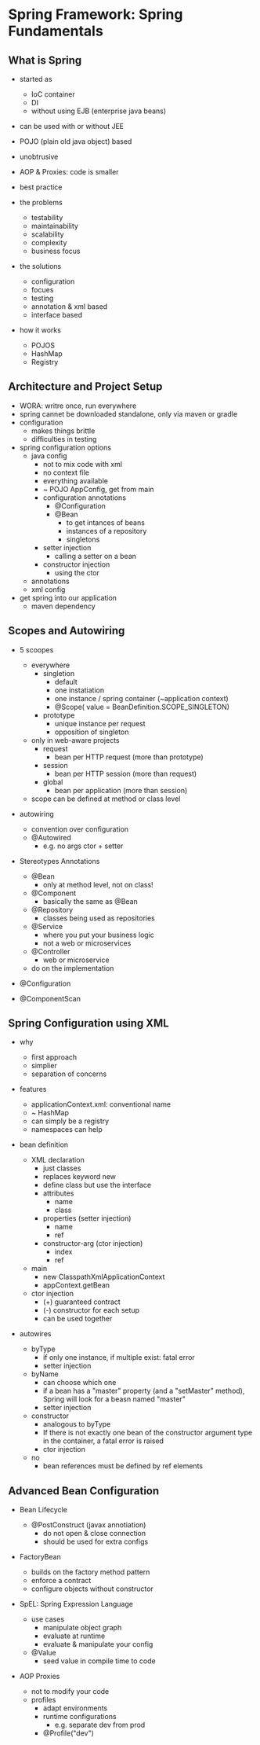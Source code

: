 # Spring Framework: Spring Fundamentals

## What is Spring

- started as
  - IoC container
  - DI
  - without using EJB (enterprise java beans)

- can be used with or without JEE
- POJO (plain old java object) based
- unobtrusive
- AOP & Proxies: code is smaller
- best practice

- the problems
  - testability
  - maintainability
  - scalability
  - complexity
  - business focus
- the solutions
  - configuration
  - focues
  - testing
  - annotation & xml based
  - interface based
- how it works
  - POJOS
  - HashMap
  - Registry

## Architecture and Project Setup

- WORA: writre once, run everywhere
- spring cannet be downloaded standalone, only via maven or gradle
- configuration
  - makes things brittle
  - difficulties in testing
- spring configuration options
  - java config
    - not to mix code with xml
    - no context file
    - everything available
    - ~ POJO AppConfig, get from main
    - configuration annotations
      - @Configuration
      - @Bean
        - to get intances of beans
        - instances of a repository
        - singletons
    - setter injection
      - calling a setter on a bean
    - constructor injection
      - using the ctor
  - annotations
  - xml config
- get spring into our application
  - maven dependency

## Scopes and Autowiring

- 5 scoopes
  - everywhere
    - singletion
      - default
      - one instatiation
      - one instance / spring container (~application context)
      - @Scope( value = BeanDefinition.SCOPE_SINGLETON)
    - prototype
      - unique instance per request
      - opposition of singleton
  - only in web-aware projects
    - request
      - bean per HTTP request (more than prototype)
    - session
      - bean per HTTP session (more than request)
    - global
      - bean per application (more than session)
  - scope can be defined at method or class level

- autowiring
  - convention over configuration
  - @Autowired
    - e.g. no args ctor + setter

- Stereotypes Annotations
  - @Bean
    - only at method level, not on class!
  - @Component
    - basically the same as @Bean
  - @Repository
    - classes being used as repositories
  - @Service
    - where you put your business logic
    - not a web or microservices
  - @Controller
    - web or microservice
  - do on the implementation
- @Configuration
- @ComponentScan

## Spring Configuration using XML

- why
  - first approach
  - simplier
  - separation of concerns
- features
  - applicationContext.xml: conventional name
  - ~ HashMap
  - can simply be a registry
  - namespaces can help

- bean definition
  - XML declaration
    - just classes
    - replaces keyword new
    - define class but use the interface
    - attributes
      - name
      - class
    - properties (setter injection)
      - name
      - ref
    - constructor-arg (ctor injection)
      - index
      - ref
  - main
    - new ClasspathXmlApplicationContext
    - appContext.getBean
  - ctor injection
    - (+) guaranteed contract
    - (-) constructor for each setup
    - can be used together

- autowires
  - byType
    - if only one instance, if multiple exist: fatal error
    - setter injection
  - byName
    - can choose which one
    - if a bean has a "master" property (and a "setMaster" method), Spring will look for a beasn named "master"
    - setter injection
  - constructor
    - analogous to byType
    - If there is not exactly one bean of the constructor argument type in the container, a fatal error is raised
    - ctor injection
  - no
    - bean references must be defined by ref elements

## Advanced Bean Configuration

- Bean Lifecycle
  - @PostConstruct (javax annotiation)
    - do not open & close connection
    - should be used for extra configs

- FactoryBean
  - builds on the factory method pattern
  - enforce a contract
  - configure objects without constructor

- SpEL: Spring Expression Language
  - use cases
    - manipulate object graph
    - evaluate at runtime
    - evaluate & manipulate your config
  - @Value
    - seed value in compile time to code

- AOP Proxies
  - not to modify your code
  - profiles
    - adapt environments
    - runtime configurations
      - e.g. separate dev from prod
    - @Profile("dev")
